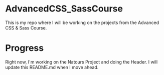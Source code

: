 # AdvancedCSS_SassCourse
This is my repo where I will be working on the projects from the Advanced CSS &amp; Sass Course. 


# Progress
Right now, I'm working on the Natours Project and doing the Header. I will update this README.md when I move ahead. 
